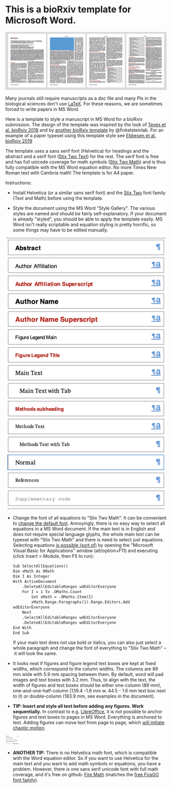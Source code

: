 # This is a bioRxiv template for Microsoft Word.
![Some pages](example_pages.png)

Many journals still require manuscripts as a doc file and many PIs in the biological sciences don't use [LaTeX](https://en.wikipedia.org/wiki/LaTeX). For these reasons, we are sometimes forced to write papers in MS Word.

Here is a template to style a manuscript in MS Word for a bioRxiv submission. The design of the template was inspired by the look of [Teves et al. bioRxiv 2018](https://doi.org/10.1101/257451) and by [another bioRxiv template](https://github.com/finkelsteinlab/BioRxiv-Template) by @finkelsteinlab. For an example of a paper typeset using this template style see [Ebbesen et al. bioRxiv 2019](https://doi.org/10.1101/545434)

The template uses a sans serif font (Helvetica) for headings and the abstract and a serif font ([Stix Two Text](https://github.com/stipub/stixfonts)) for the rest. The serif font is free and has full unicode coverage for math symbols ([Stix Two Math](https://github.com/stipub/stixfonts)) and is thus fully compatible with the MS Word equation editor. No more Times New Roman text with Cambria math! The template is for A4 paper.

Instructions:
* Install Helvetica (or a similar sans serif font) and the [Stix Two](https://github.com/stipub/stixfonts) font family (Text and Math) before using the template.

* Style the document using the MS Word "Style Gallery". The various styles are named and should be fairly self-explanatory. If your document is already "styled", you should be able to apply the template easily. MS Word isn't really scriptable and equation styling is pretty horrific, so some things may have to be edited manually.

![word style names](word_styles.png)


* Change the font of all equations to "Stix Two Math". It can be convenient to [change the default font](https://superuser.com/questions/1114697/select-a-different-math-font-in-microsoft-word).  Annoyingly, there is no easy way to select all equations in a MS Word document. If the main text is in English and does not require special language glyphs, the whole main text can be typeset with "Stix Two Math" and there is need to select just equations. Selecting equations [is possible (sort of)](https://www.extendoffice.com/documents/word/751-word-select-equation.html) by opening the "Microsoft Visual Basic for Applications" window (alt/option+F11) and executing (click Insert > Module, then F5 to run):

  ```
  Sub SelectAllEquations()
  Dim xMath As OMath
  Dim I As Integer
  With ActiveDocument
      .DeleteAllEditableRanges wdEditorEveryone
      For I = 1 To .OMaths.Count
          Set xMath = .OMaths.Item(I)
          xMath.Range.Paragraphs(1).Range.Editors.Add wdEditorEveryone
      Next
      .SelectAllEditableRanges wdEditorEveryone
      .DeleteAllEditableRanges wdEditorEveryone
  End With
  End Sub
  ```

  If your main text does not use bold or italics, you can also just select a whole paragraph and change the font of everything to "Stix Two Math" – it will look the same.


* It looks neat if figures and figure legend text boxes are kept at fixed widths, which correspond to the column widths. The columns are 89 mm wide with 5.9 mm spacing between them. By default, word will pad images and text boxes with 3.2 mm. Thus, to align with the text, the width of figures and text boxes should be either one-column (89 mm), one-and-one-half-column (139.4 -1.6 mm w. 44.5 - 1.6 mm text box next to it) or double-column (183.9 mm, see examples in the document).

* **TIP: Insert and style all text before adding any figures. Work sequentially.** In contrast to e.g. [LibreOffice](https://www.libreoffice.org/), it is not possible to anchor figures and text boxes to pages in MS Word. Everything is anchored to text. Adding figures can move text from page to page, which [will initiate chaotic motion](https://twitter.com/gossipgriii/status/713425874167537664).

<img src="chaotic_word.png" width="48">

* **ANOTHER TIP:** There is no Helvetica math font, which is compatible with the Word equation editor. So if you want to use Helvetica for the main text and you want to add math symbols or equations, you have a problem. However, there *is* one sans serif unicode font with full math coverage, and it's free on github: [Fire Math](https://github.com/firamath/firamath) (matches the [free FiraGO font family](https://github.com/bBoxType/FiraGO)).
